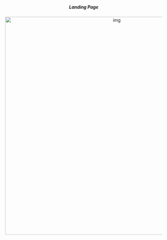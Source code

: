 <div align="center">
 <h5>Landing Page</h5>
<img hight="300" width="700" alt="img" align="center" src="#">
</div>
